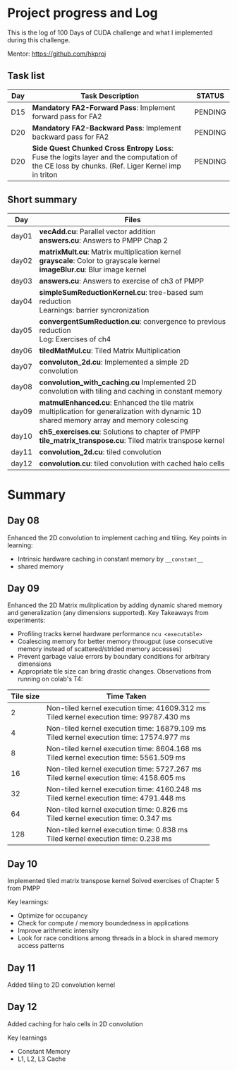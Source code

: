 # Project progress and Log

This is the log of 100 Days of CUDA challenge and what I implemented during this challenge.

Mentor: https://github.com/hkproj

## Task list

| Day | Task Description                                                                                                                                | STATUS  |
| --- | ----------------------------------------------------------------------------------------------------------------------------------------------- | ------- |
| D15 | **Mandatory FA2-Forward Pass**: Implement forward pass for FA2                                                                                  | PENDING |
| D20 | **Mandatory FA2-Backward Pass**: Implement backward pass for FA2                                                                                | PENDING |
| D20 | **Side Quest Chunked Cross Entropy Loss**: Fuse the logits layer and the computation of the CE loss by chunks. (Ref. Liger Kernel imp in triton | PENDING |

## Short summary

| Day   | Files                                                                                                                                      |
| ----- | ------------------------------------------------------------------------------------------------------------------------------------------ |
| day01 | **vecAdd.cu**: Parallel vector addition <br> **answers.cu**: Answers to PMPP Chap 2                                                        |
| day02 | **matrixMult.cu**: Matrix multiplication kernel <br> **grayscale**: Color to grayscale kernel <br> **imageBlur.cu**: Blur image kernel     |
| day03 | **answers.cu**: Answers to exercise of ch3 of PMPP                                                                                         |
| day04 | **simpleSumReductionKernel.cu**: tree-based sum reduction <br> Learnings: barrier syncronization                                           |
| day05 | **convergentSumReduction.cu**: convergence to previous reduction <br> Log: Exercises of ch4                                                |
| day06 | **tiledMatMul.cu**: Tiled Matrix Multiplication                                                                                            |
| day07 | **convoluton_2d.cu**: Implemented a simple 2D convolution                                                                                  |
| day08 | **convolution_with_caching.cu** Implemented 2D convolution with tiling and caching in constant memory                                      |
| day09 | **matmulEnhanced.cu**: Enhanced the tile matrix multiplication for generalization with dynamic 1D shared memory array and memory colescing |
| day10 | **ch5_exercises.cu**: Solutions to chapter of PMPP <br> **tile_matrix_transpose.cu**: Tiled matrix transpose kernel                        |
| day11 | **convolution_2d.cu**: tiled convolution                                                                                                   |
| day12 | **convolution.cu**: tiled convolution with cached halo cells                                                                               |

# Summary

## Day 08

Enhanced the 2D convolution to implement caching and tiling.
Key points in learning:

- Intrinsic hardware caching in constant memory by `__constant__`
- shared memory

## Day 09

Enhanced the 2D Matrix mulitplication by adding dynamic shared memory and generalization (any dimensions supported).
Key Takeaways from experiments:

- Profiling tracks kernel hardware performance `ncu <executable>`
- Coalescing memory for better memory througput (use consecutive memory instead of scattered/strided memory accesses)
- Prevent garbage value errors by boundary conditions for arbitrary dimensions
- Appropriate tile size can bring drastic changes. Observations from running on colab's T4:

| Tile size | Time Taken                                                                                   |
| --------- | -------------------------------------------------------------------------------------------- |
| 2         | Non-tiled kernel execution time: 41609.312 ms <br> Tiled kernel execution time: 99787.430 ms |
| 4         | Non-tiled kernel execution time: 16879.109 ms <br> Tiled kernel execution time: 17574.977 ms |
| 8         | Non-tiled kernel execution time: 8604.168 ms <br> Tiled kernel execution time: 5561.509 ms   |
| 16        | Non-tiled kernel execution time: 5727.267 ms <br> Tiled kernel execution time: 4158.605 ms   |
| 32        | Non-tiled kernel execution time: 4160.248 ms <br> Tiled kernel execution time: 4791.448 ms   |
| 64        | Non-tiled kernel execution time: 0.826 ms <br> Tiled kernel execution time: 0.347 ms         |
| 128       | Non-tiled kernel execution time: 0.838 ms<br> Tiled kernel execution time: 0.238 ms          |

## Day 10

Implemented tiled matrix transpose kernel
Solved exercises of Chapter 5 from PMPP

Key learnings:

- Optimize for occupancy
- Check for compute / memory boundedness in applications
- Improve arithmetic intensity
- Look for race conditions among threads in a block in shared memory access patterns

## Day 11

Added tiling to 2D convolution kernel

## Day 12

Added caching for halo cells in 2D convolution

Key learnings

- Constant Memory
- L1, L2, L3 Cache
